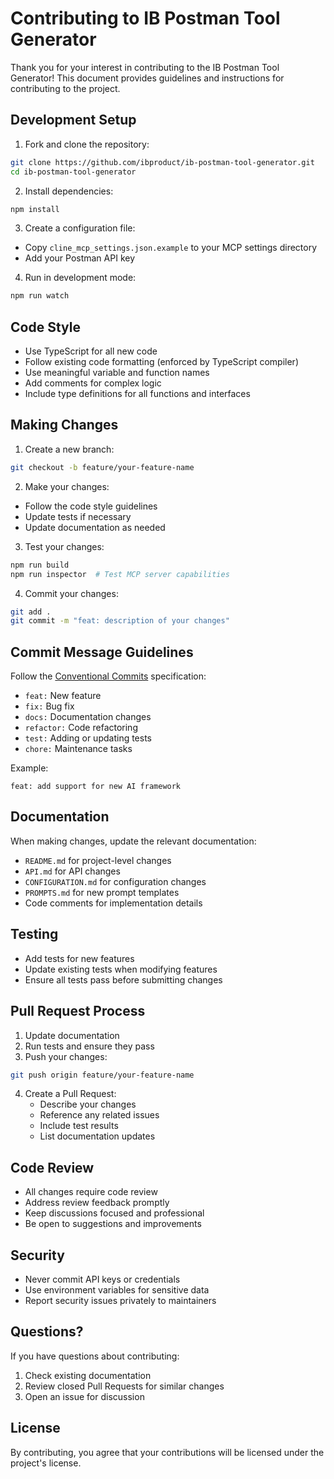 # Contributing to IB Postman Tool Generator

Thank you for your interest in contributing to the IB Postman Tool Generator! This document provides guidelines and instructions for contributing to the project.

## Development Setup

1. Fork and clone the repository:
```bash
git clone https://github.com/ibproduct/ib-postman-tool-generator.git
cd ib-postman-tool-generator
```

2. Install dependencies:
```bash
npm install
```

3. Create a configuration file:
- Copy `cline_mcp_settings.json.example` to your MCP settings directory
- Add your Postman API key

4. Run in development mode:
```bash
npm run watch
```

## Code Style

- Use TypeScript for all new code
- Follow existing code formatting (enforced by TypeScript compiler)
- Use meaningful variable and function names
- Add comments for complex logic
- Include type definitions for all functions and interfaces

## Making Changes

1. Create a new branch:
```bash
git checkout -b feature/your-feature-name
```

2. Make your changes:
- Follow the code style guidelines
- Update tests if necessary
- Update documentation as needed

3. Test your changes:
```bash
npm run build
npm run inspector  # Test MCP server capabilities
```

4. Commit your changes:
```bash
git add .
git commit -m "feat: description of your changes"
```

## Commit Message Guidelines

Follow the [Conventional Commits](https://www.conventionalcommits.org/) specification:

- `feat:` New feature
- `fix:` Bug fix
- `docs:` Documentation changes
- `refactor:` Code refactoring
- `test:` Adding or updating tests
- `chore:` Maintenance tasks

Example:
```
feat: add support for new AI framework
```

## Documentation

When making changes, update the relevant documentation:

- `README.md` for project-level changes
- `API.md` for API changes
- `CONFIGURATION.md` for configuration changes
- `PROMPTS.md` for new prompt templates
- Code comments for implementation details

## Testing

- Add tests for new features
- Update existing tests when modifying features
- Ensure all tests pass before submitting changes

## Pull Request Process

1. Update documentation
2. Run tests and ensure they pass
3. Push your changes:
```bash
git push origin feature/your-feature-name
```
4. Create a Pull Request:
   - Describe your changes
   - Reference any related issues
   - Include test results
   - List documentation updates

## Code Review

- All changes require code review
- Address review feedback promptly
- Keep discussions focused and professional
- Be open to suggestions and improvements

## Security

- Never commit API keys or credentials
- Use environment variables for sensitive data
- Report security issues privately to maintainers

## Questions?

If you have questions about contributing:
1. Check existing documentation
2. Review closed Pull Requests for similar changes
3. Open an issue for discussion

## License

By contributing, you agree that your contributions will be licensed under the project's license.